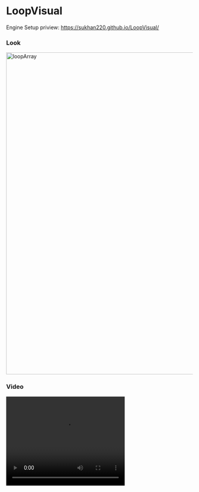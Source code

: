 # LoopVisual
Engine Setup
priview: https://sukhan220.github.io/LoopVisual/

### Look
<img width="868" alt="loopArray" src="https://github.com/sukhan220/LoopVisual/assets/17803144/c08f9cdd-09e8-42cf-a411-a46c0f51da0f">

### Video
<video width="320" height="240" controls>
  <source src="https://github.com/sukhan220/LoopVisual/assets/17803144/195ea1a8-d9e9-4773-af2a-1e65858ae34f" type="video/mp4">
</video>
                                                                                                                                                                                                                                                                                                                                                                                                                                
  
  
  
  
  
  
  
  
  
  
  
  
  
  
  
  
  
  
  
  
  


